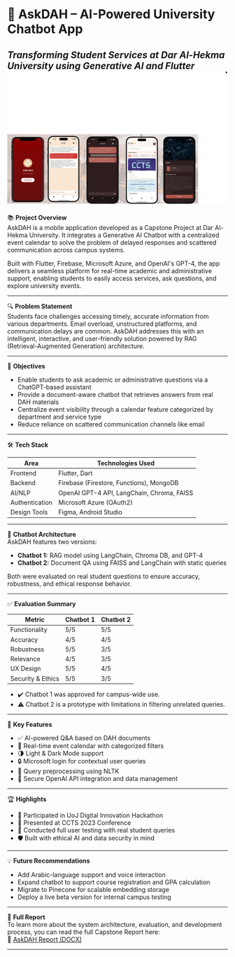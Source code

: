 # 🧠 AskDAH – AI-Powered University Chatbot App  
_Transforming Student Services at Dar Al-Hekma University using Generative AI and Flutter_
![AskDAH App Screenshot](https://raw.githubusercontent.com/fatma-ai-coder/Capstone-Chatbot/main/App_SC.png)
---

📚 **Project Overview**  
AskDAH is a mobile application developed as a Capstone Project at Dar Al-Hekma University. It integrates a Generative AI Chatbot with a centralized event calendar to solve the problem of delayed responses and scattered communication across campus systems.

Built with Flutter, Firebase, Microsoft Azure, and OpenAI's GPT-4, the app delivers a seamless platform for real-time academic and administrative support, enabling students to easily access services, ask questions, and explore university events.

---

🔍 **Problem Statement**  
Students face challenges accessing timely, accurate information from various departments. Email overload, unstructured platforms, and communication delays are common. AskDAH addresses this with an intelligent, interactive, and user-friendly solution powered by RAG (Retrieval-Augmented Generation) architecture.

---

🎯 **Objectives**  
- Enable students to ask academic or administrative questions via a ChatGPT-based assistant  
- Provide a document-aware chatbot that retrieves answers from real DAH materials  
- Centralize event visibility through a calendar feature categorized by department and service type  
- Reduce reliance on scattered communication channels like email  

---

🛠️ **Tech Stack**  

| Area            | Technologies Used                           |
|-----------------|----------------------------------------------|
| Frontend        | Flutter, Dart                                |
| Backend         | Firebase (Firestore, Functions), MongoDB     |
| AI/NLP          | OpenAI GPT-4 API, LangChain, Chroma, FAISS   |
| Authentication  | Microsoft Azure (OAuth2)                     |
| Design Tools    | Figma, Android Studio                         |

---

💬 **Chatbot Architecture**  
AskDAH features two versions:

- **Chatbot 1:** RAG model using LangChain, Chroma DB, and GPT-4  
- **Chatbot 2:** Document QA using FAISS and LangChain with static queries  

Both were evaluated on real student questions to ensure accuracy, robustness, and ethical response behavior.

---

✅ **Evaluation Summary**

| Metric              | Chatbot 1 | Chatbot 2 |
|---------------------|-----------|-----------|
| Functionality       | 5/5       | 5/5       |
| Accuracy            | 4/5       | 4/5       |
| Robustness          | 5/5       | 3/5       |
| Relevance           | 4/5       | 3/5       |
| UX Design           | 5/5       | 4/5       |
| Security & Ethics   | 5/5       | 3/5       |

- ✔️ Chatbot 1 was approved for campus-wide use.  
- ⚠️ Chatbot 2 is a prototype with limitations in filtering unrelated queries.

---

📱 **Key Features**  
- ✅ AI-powered Q&A based on DAH documents  
- 📅 Real-time event calendar with categorized filters  
- 🌗 Light & Dark Mode support  
- 🔒 Microsoft login for contextual user queries  
- 🧠 Query preprocessing using NLTK  
- 📂 Secure OpenAI API integration and data management  

---

🏆 **Highlights**  
- 📍 Participated in UoJ Digital Innovation Hackathon  
- 🎤 Presented at CCTS 2023 Conference  
- 🧪 Conducted full user testing with real student queries  
- 🛡 Built with ethical AI and data security in mind  

---

💡 **Future Recommendations**  
- Add Arabic-language support and voice interaction  
- Expand chatbot to support course registration and GPA calculation  
- Migrate to Pinecone for scalable embedding storage  
- Deploy a live beta version for internal campus testing  

---

📄 **Full Report**  
To learn more about the system architecture, evaluation, and development process, you can read the full Capstone Report here:  
📎 [AskDAH Report (DOCX)](https://github.com/fatma-ai-coder/Capstone-Chatbot/raw/main/Ask_DAH_Report.pdf)

---
